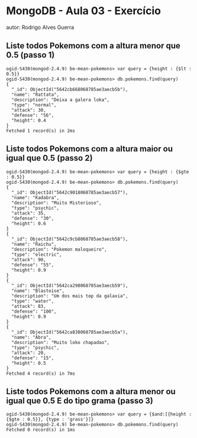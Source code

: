 # MongoDB - Aula 03 - Exercício
autor: Rodrigo Alves Guerra

## Liste todos Pokemons com a altura menor que 0.5 (passo 1)

	ogid-S430(mongod-2.4.9) be-mean-pokemons> var query = {height : {$lt : 0.5}}
	ogid-S430(mongod-2.4.9) be-mean-pokemons> db.pokemons.find(query)
	{
	  "_id": ObjectId("5642cb668068785ae3aecb5b"),
	  "name": "Rattata",
	  "description": "Deixa a galera loka",
	  "type": "normal",
	  "attack": 30,
	  "defense": "56",
	  "height": 0.4
	}
	Fetched 1 record(s) in 2ms

## Liste todos Pokemons com a altura maior ou igual que 0.5 (passo 2)

	ogid-S430(mongod-2.4.9) be-mean-pokemons> var query = {height : {$gte : 0.5}}
	ogid-S430(mongod-2.4.9) be-mean-pokemons> db.pokemons.find(query)
	{
	  "_id": ObjectId("5642c9018068785ae3aecb57"),
	  "name": "Kadabra",
	  "description": "Muito Misterioso",
	  "type": "psychic",
	  "attack": 35,
	  "defense": "30",
	  "height": 0.6
	}
	{
	  "_id": ObjectId("5642c9cb8068785ae3aecb58"),
	  "name": "Raichu",
	  "description": "Pokemon maloqueiro",
	  "type": "electric",
	  "attack": 90,
	  "defense": "55",
	  "height": 0.9
	}
	{
	  "_id": ObjectId("5642ca298068785ae3aecb59"),
	  "name": "Blastoise",
	  "description": "Um dos mais top da galaxia",
	  "type": "water",
	  "attack": 83,
	  "defense": "100",
	  "height": 0.9
	}
	{
	  "_id": ObjectId("5642ca838068785ae3aecb5a"),
	  "name": "Abra",
	  "description": "Muito loko chapadao",
	  "type": "psychic",
	  "attack": 20,
	  "defense": "15",
	  "height": 0.5
	}
	Fetched 4 record(s) in 7ms



##  Liste todos Pokemons com a altura menor ou igual que 0.5 E do tipo grama (passo 3)
	ogid-S430(mongod-2.4.9) be-mean-pokemons> var query = {$and:[{height : {$gte : 0.5}}, {type : 'grass'}]}
	ogid-S430(mongod-2.4.9) be-mean-pokemons> db.pokemons.find(query)
	Fetched 0 record(s) in 1ms



